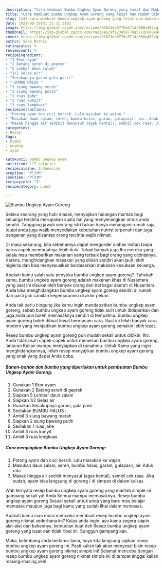```yaml
---
description: "Cara membuat Bumbu Ungkep Ayam Goreng yang lezat dan Mudah Dibuat"
title: "Cara membuat Bumbu Ungkep Ayam Goreng yang lezat dan Mudah Dibuat"
slug: 1243-cara-membuat-bumbu-ungkep-ayam-goreng-yang-lezat-dan-mudah-dibuat
date: 2021-05-15T01:35:31.316Z
image: https://img-global.cpcdn.com/recipes/9f623eb9770e571d/680x482cq70/bumbu-ungkep-ayam-goreng-foto-resep-utama.jpg
thumbnail: https://img-global.cpcdn.com/recipes/9f623eb9770e571d/680x482cq70/bumbu-ungkep-ayam-goreng-foto-resep-utama.jpg
cover: https://img-global.cpcdn.com/recipes/9f623eb9770e571d/680x482cq70/bumbu-ungkep-ayam-goreng-foto-resep-utama.jpg
author: Sara Mathis
ratingvalue: 3
reviewcount: 4
recipeingredient:
- "1 Ekor ayam"
- "2 Batang sereh di geprek"
- "5 Lembar daun salam"
- "1/2 Gelas air"
- "Secukupnya garam gula pasir"
- " BUMBU HALUS "
- "3 siung bawang merah"
- "2 siung bawang putih"
- "1 ruas jahe"
- "3 ruas kunyit"
- "3 ruas lengkuas"
recipeinstructions:
- "Potong ayam dan cuci bersih. Lalu masukan ke wajan."
- "Masukan daun salam, sereh, bumbu halus, garam, gulapasir, air. Aduk rata."
- "Masak hingga air sedikit menyusut (agak kental), sambil cek rasa. Jika sudah, ayam bisa langsung di goreng / di simpan di dalam kulkas."
categories:
- Resep
tags:
- bumbu
- ungkep
- ayam

katakunci: bumbu ungkep ayam 
nutrition: 117 calories
recipecuisine: Indonesian
preptime: "PT37M"
cooktime: "PT33M"
recipeyield: "3"
recipecategory: Lunch

---
```



![Bumbu Ungkep Ayam Goreng](https://img-global.cpcdn.com/recipes/9f623eb9770e571d/680x482cq70/bumbu-ungkep-ayam-goreng-foto-resep-utama.jpg)

Selaku seorang yang hobi masak, menyajikan hidangan mantab bagi keluarga tercinta merupakan suatu hal yang menyenangkan untuk anda sendiri. Tanggung jawab seorang istri bukan hanya menangani rumah saja, tetapi anda juga wajib menyediakan kebutuhan nutrisi terpenuhi dan juga panganan yang disantap orang tercinta wajib nikmat.

Di masa  sekarang, kita sebenarnya dapat mengorder olahan instan tanpa harus capek membuatnya lebih dulu. Tetapi banyak juga lho mereka yang selalu mau memberikan makanan yang terbaik bagi orang yang dicintainya. Karena, menghidangkan masakan yang diolah sendiri akan jauh lebih higienis dan bisa menyesuaikan berdasarkan makanan kesukaan keluarga. 



Apakah kamu salah satu penyuka bumbu ungkep ayam goreng?. Tahukah kamu, bumbu ungkep ayam goreng adalah makanan khas di Nusantara yang saat ini disukai oleh banyak orang dari berbagai daerah di Nusantara. Anda bisa menghidangkan bumbu ungkep ayam goreng sendiri di rumah dan pasti jadi camilan kegemaranmu di akhir pekan.

Anda tak perlu bingung jika kamu ingin mendapatkan bumbu ungkep ayam goreng, sebab bumbu ungkep ayam goreng tidak sulit untuk didapatkan dan juga anda pun boleh memasaknya sendiri di tempatmu. bumbu ungkep ayam goreng boleh dibuat lewat bermacam cara. Saat ini telah banyak cara modern yang menjadikan bumbu ungkep ayam goreng semakin lebih lezat.

Resep bumbu ungkep ayam goreng pun mudah sekali untuk dibikin, lho. Anda tidak usah capek-capek untuk memesan bumbu ungkep ayam goreng, lantaran Kalian mampu menyiapkan di rumahmu. Untuk Kamu yang ingin menghidangkannya, inilah resep menyajikan bumbu ungkep ayam goreng yang enak yang dapat Anda coba.

<!--inarticleads1-->

##### Bahan-bahan dan bumbu yang diperlukan untuk pembuatan Bumbu Ungkep Ayam Goreng:

1. Gunakan 1 Ekor ayam
1. Gunakan 2 Batang sereh di geprek
1. Siapkan 5 Lembar daun salam
1. Siapkan 1/2 Gelas air
1. Gunakan Secukupnya garam, gula pasir
1. Sediakan  BUMBU HALUS :
1. Ambil 3 siung bawang merah
1. Siapkan 2 siung bawang putih
1. Sediakan 1 ruas jahe
1. Ambil 3 ruas kunyit
1. Ambil 3 ruas lengkuas




<!--inarticleads2-->

##### Cara menyiapkan Bumbu Ungkep Ayam Goreng:

1. Potong ayam dan cuci bersih. Lalu masukan ke wajan.
1. Masukan daun salam, sereh, bumbu halus, garam, gulapasir, air. Aduk rata.
1. Masak hingga air sedikit menyusut (agak kental), sambil cek rasa. Jika sudah, ayam bisa langsung di goreng / di simpan di dalam kulkas.




Wah ternyata resep bumbu ungkep ayam goreng yang mantab simple ini gampang sekali ya! Anda Semua mampu memasaknya. Resep bumbu ungkep ayam goreng Sesuai sekali untuk anda yang baru mau belajar memasak maupun juga bagi kamu yang sudah lihai dalam memasak.

Apakah kamu mau mulai mencoba membuat resep bumbu ungkep ayam goreng nikmat sederhana ini? Kalau anda ingin, ayo kamu segera siapin alat-alat dan bahannya, kemudian buat deh Resep bumbu ungkep ayam goreng yang lezat dan tidak ribet ini. Sungguh gampang kan. 

Maka, ketimbang anda berlama-lama, hayo kita langsung sajikan resep bumbu ungkep ayam goreng ini. Pasti kalian tak akan menyesal bikin resep bumbu ungkep ayam goreng nikmat simple ini! Selamat mencoba dengan resep bumbu ungkep ayam goreng nikmat simple ini di tempat tinggal kalian masing-masing,oke!.


